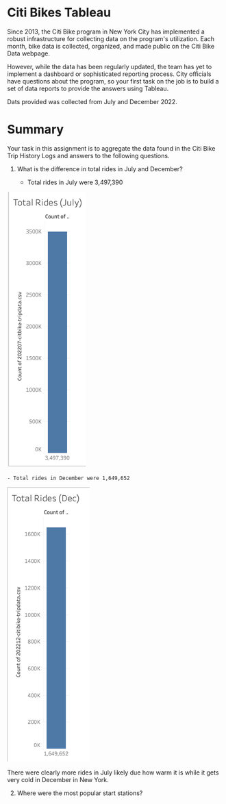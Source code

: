 # Citi Bikes Tableau

Since 2013, the Citi Bike program in New York City has implemented a robust infrastructure for collecting data on the program's utilization. Each month, bike data is collected, organized, and made public on the Citi Bike Data webpage.

However, while the data has been regularly updated, the team has yet to implement a dashboard or sophisticated reporting process. City officials have questions about the program, so your first task on the job is to build a set of data reports to provide the answers using Tableau. 

Dats provided was collected from July and December 2022.


# Summary

Your task in this assignment is to aggregate the data found in the Citi Bike Trip History Logs and answers to the following questions.

1. What is the difference in total rides in July and December?

    - Total rides in July were 3,497,390

![Alt text](<Screen Shot 2024-01-09 at 2.20.20 PM.png>)

    - Total rides in December were 1,649,652

![Alt text](<Screen Shot 2024-01-09 at 2.20.52 PM.png>)

There were clearly more rides in July likely due how warm it is while it gets very cold in December in New York.

2. Where were the most popular start stations?







